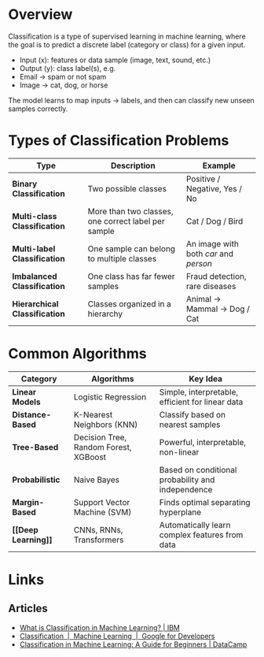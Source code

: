 # Overview

Classification is a type of supervised learning in machine learning, where the goal is to predict a discrete label (category or class) for a given input.

- Input (x): features or data sample (image, text, sound, etc.)
- Output (y): class label(s), e.g.
 - Email → spam or not spam
 - Image → cat, dog, or horse 
 
The model learns to map inputs → labels, and then can classify new unseen samples correctly.

# Types of Classification Problems

| Type                            | Description                                         | Example                               |
| ------------------------------- | --------------------------------------------------- | ------------------------------------- |
| **Binary Classification**       | Two possible classes                                | Positive / Negative, Yes / No         |
| **Multi-class Classification**  | More than two classes, one correct label per sample | Cat / Dog / Bird                      |
| **Multi-label Classification**  | One sample can belong to multiple classes           | An image with both _car_ and _person_ |
| **Imbalanced Classification**   | One class has far fewer samples                     | Fraud detection, rare diseases        |
| **Hierarchical Classification** | Classes organized in a hierarchy                    | Animal → Mammal → Dog / Cat           |
# Common Algorithms

| Category              | Algorithms                            | Key Idea                                          |
| --------------------- | ------------------------------------- | ------------------------------------------------- |
| **Linear Models**     | Logistic Regression                   | Simple, interpretable, efficient for linear data  |
| **Distance-Based**    | K-Nearest Neighbors (KNN)             | Classify based on nearest samples                 |
| **Tree-Based**        | Decision Tree, Random Forest, XGBoost | Powerful, interpretable, non-linear               |
| **Probabilistic**     | Naive Bayes                           | Based on conditional probability and independence |
| **Margin-Based**      | Support Vector Machine (SVM)          | Finds optimal separating hyperplane               |
| **[[Deep Learning]]** | CNNs, RNNs, Transformers              | Automatically learn complex features from data    |
# Links

## Articles
- [What is Classification in Machine Learning? | IBM](https://www.ibm.com/think/topics/classification-machine-learning)
- [Classification  |  Machine Learning  |  Google for Developers](https://developers.google.com/machine-learning/crash-course/classification)
- [Classification in Machine Learning: A Guide for Beginners | DataCamp](https://www.datacamp.com/blog/classification-machine-learning)



